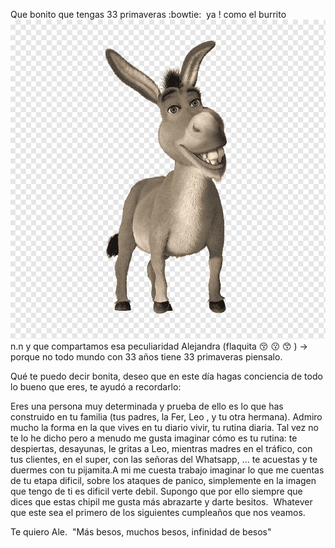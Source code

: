 Que bonito que tengas 33 primaveras :bowtie:  ya ! como el burrito ![Shrek](burro.png) n.n y que compartamos esa peculiaridad Alejandra (flaquita :kissing_closed_eyes: :kissing: :kissing_smiling_eyes: ) -> porque no todo mundo con 33 años tiene 33 primaveras piensalo.

Qué te puedo decir bonita, deseo que en este día hagas conciencia de todo lo bueno que eres, te ayudó a recordarlo: 

Eres una persona muy determinada y prueba de ello es lo que has construido en tu familia (tus padres, la Fer, Leo , y tu otra hermana). Admiro mucho la forma en la que vives en tu diario vivir, tu rutina diaria. Tal vez no te lo he dicho pero a menudo me gusta imaginar cómo es tu rutina: te despiertas, desayunas, le gritas a Leo, mientras madres en el tráfico, con tus clientes, en el super, con las señoras del Whatsapp, ... te acuestas y te duermes con tu pijamita.A mi me cuesta trabajo imaginar lo que me cuentas de tu etapa dificil, sobre los ataques de panico, simplemente en la imagen que tengo de ti es dificil verte debil. Supongo que por ello siempre que dices que estas chipil me gusta más abrazarte y darte besitos. 
Whatever que este sea el primero de los siguientes cumpleaños que nos veamos. 

Te quiero Ale. 
"Más besos, muchos besos, infinidad de besos"
